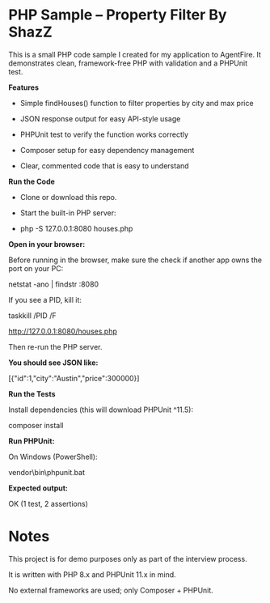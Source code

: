 # PHP Sample – Property Filter By ShazZ

This is a small PHP code sample I created for my application to AgentFire.
It demonstrates clean, framework-free PHP with validation and a PHPUnit test.

**Features**

- Simple findHouses() function to filter properties by city and max price

- JSON response output for easy API-style usage

- PHPUnit test to verify the function works correctly

- Composer setup for easy dependency management

- Clear, commented code that is easy to understand

**Run the Code**

- Clone or download this repo.

- Start the built-in PHP server:

- php -S 127.0.0.1:8080 houses.php


**Open in your browser:**

Before running in the browser, make sure the check if another app owns the port on your PC:

netstat -ano | findstr :8080

If you see a PID, kill it:

taskkill /PID <PID> /F

http://127.0.0.1:8080/houses.php

Then re-run the PHP server.

**You should see JSON like:**

[{"id":1,"city":"Austin","price":300000}]

**Run the Tests**

Install dependencies (this will download PHPUnit ^11.5):

composer install


**Run PHPUnit:**

On Windows (PowerShell):

vendor\bin\phpunit.bat


**Expected output:**

OK (1 test, 2 assertions)

# Notes

This project is for demo purposes only as part of the interview process.

It is written with PHP 8.x and PHPUnit 11.x in mind.

No external frameworks are used; only Composer + PHPUnit.
